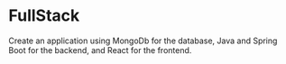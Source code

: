 # FullStack
Create an application using MongoDb for the database, Java and Spring Boot for the backend, and React for the frontend.
